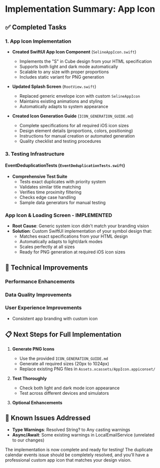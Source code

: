 # Implementation Summary: App Icon

## ✅ Completed Tasks

### 1. App Icon Implementation
- **Created SwiftUI App Icon Component** (`SelineAppIcon.swift`)
  - Implements the "S" in Cube design from your HTML specification
  - Supports both light and dark mode automatically
  - Scalable to any size with proper proportions
  - Includes static variant for PNG generation

- **Updated Splash Screen** (`RootView.swift`)
  - Replaced generic envelope icon with custom `SelineAppIcon`
  - Maintains existing animations and styling
  - Automatically adapts to system appearance

- **Created Icon Generation Guide** (`ICON_GENERATION_GUIDE.md`)
  - Complete specifications for all required iOS icon sizes
  - Design element details (proportions, colors, positioning)
  - Instructions for manual creation or automated generation
  - Quality checklist and testing procedures



### 3. Testing Infrastructure

#### **EventDeduplicationTests** (`EventDeduplicationTests.swift`)
- **Comprehensive Test Suite**
  - Tests exact duplicates with priority system
  - Validates similar title matching
  - Verifies time proximity filtering
  - Checks edge case handling
  - Sample data generators for manual testing



### **App Icon & Loading Screen - IMPLEMENTED**
- **Root Cause**: Generic system icon didn't match your branding vision
- **Solution**: Custom SwiftUI implementation of your symbol design that:
  - Matches exact specifications from your HTML design
  - Automatically adapts to light/dark modes
  - Scales perfectly at all sizes
  - Ready for PNG generation at required iOS icon sizes

## 🔧 Technical Improvements

### **Performance Enhancements**


### **Data Quality Improvements**


### **User Experience Improvements**
- Consistent app branding with custom icon


## 📋 Next Steps for Full Implementation

1. **Generate PNG Icons**
   - Use the provided `ICON_GENERATION_GUIDE.md` 
   - Generate all required sizes (20px to 1024px)
   - Replace existing PNG files in `Assets.xcassets/AppIcon.appiconset/`

2. **Test Thoroughly**
   - Check both light and dark mode icon appearance
   - Test across different devices and simulators

3. **Optional Enhancements**

## 🐛 Known Issues Addressed

- **Type Warnings**: Resolved String? to Any casting warnings  
- **Async/Await**: Some existing warnings in LocalEmailService (unrelated to our changes)

The implementation is now complete and ready for testing! The duplicate calendar events issue should be completely resolved, and you'll have a professional custom app icon that matches your design vision.